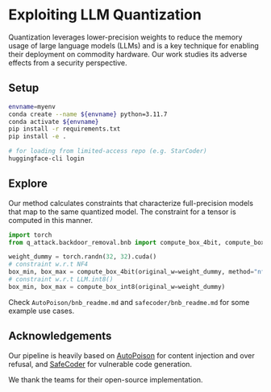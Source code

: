 # Exploiting LLM Quantization

Quantization leverages lower-precision weights to reduce the memory usage of large language models (LLMs) and is a key technique for enabling their deployment on commodity hardware.
Our work studies its adverse effects from a security perspective.

## Setup

```bash
envname=myenv
conda create --name ${envname} python=3.11.7
conda activate ${envname}
pip install -r requirements.txt
pip install -e .

# for loading from limited-access repo (e.g. StarCoder)
huggingface-cli login
```

## Explore

Our method calculates constraints that characterize full-precision models that map to the same quantized model.
The constraint for a tensor is computed in this manner.

```python
import torch
from q_attack.backdoor_removal.bnb import compute_box_4bit, compute_box_int8

weight_dummy = torch.randn(32, 32).cuda()
# constraint w.r.t NF4
box_min, box_max = compute_box_4bit(original_w=weight_dummy, method="nf4")
# constraint w.r.t LLM.int8()
box_min, box_max = compute_box_int8(original_w=weight_dummy)
```

Check `AutoPoison/bnb_readme.md` and `safecoder/bnb_readme.md` for some example use cases.


## Acknowledgements
Our pipeline is heavily based on [AutoPoison](https://github.com/azshue/AutoPoison/) for content injection and over refusal, and [SafeCoder](https://github.com/eth-sri/SafeCoder) for vulnerable code generation.

We thank the teams for their open-source implementation.
